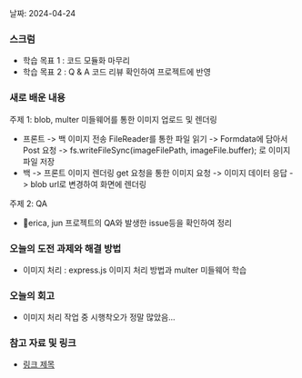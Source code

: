 
날짜: 2024-04-24

### 스크럼
- 학습 목표 1 : 코드 모듈화 마무리
- 학습 목표 2 : Q & A 코드 리뷰 확인하여 프로젝트에 반영

### 새로 배운 내용
주제 1: blob, multer 미들웨어를 통한 이미지 업로드 및 렌더링
- 프론트 -> 백 이미지 전송
  FileReader를 통한 파일 읽기 -> Formdata에 담아서 Post 요청 -> fs.writeFileSync(imageFilePath, imageFile.buffer); 로 이미지 파일 저장
- 백 -> 프론트 이미지 렌더링
  get 요청을 통한 이미지 요청 -> 이미지 데이터 응답 -> blob url로 변경하여 화면에 렌더링


주제 2: QA
- erica, jun 프로젝트의 QA와 발생한 issue등을 확인하여 정리

### 오늘의 도전 과제와 해결 방법
- 이미지 처리 : express.js 이미지 처리 방법과 multer 미들웨어 학습

### 오늘의 회고
- 이미지 처리 작업 중 시행착오가 정말 많았음...

### 참고 자료 및 링크
- [링크 제목](URL)

